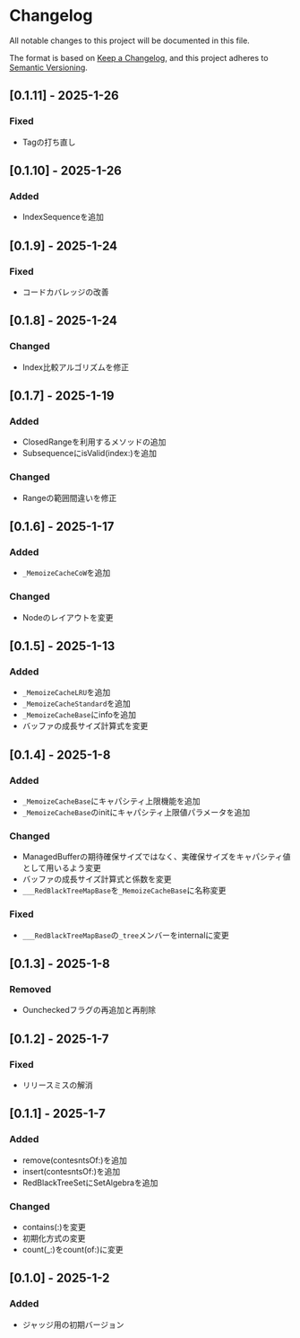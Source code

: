 # Changelog

All notable changes to this project will be documented in this file.

The format is based on [Keep a Changelog](https://keepachangelog.com/en/1.0.0/),
and this project adheres to [Semantic Versioning](https://semver.org/spec/v2.0.0.html).

## [0.1.11] - 2025-1-26
### Fixed
- Tagの打ち直し

## [0.1.10] - 2025-1-26
### Added
- IndexSequenceを追加

## [0.1.9] - 2025-1-24
### Fixed
- コードカバレッジの改善

## [0.1.8] - 2025-1-24
### Changed
- Index比較アルゴリズムを修正

## [0.1.7] - 2025-1-19
### Added
- ClosedRangeを利用するメソッドの追加
- SubsequenceにisValid(index:)を追加
### Changed
- Rangeの範囲間違いを修正

## [0.1.6] - 2025-1-17
### Added
- `_MemoizeCacheCoW`を追加
### Changed
- Nodeのレイアウトを変更

## [0.1.5] - 2025-1-13
### Added
- `_MemoizeCacheLRU`を追加
- `_MemoizeCacheStandard`を追加
- `_MemoizeCacheBase`にinfoを追加
- バッファの成長サイズ計算式を変更

## [0.1.4] - 2025-1-8
### Added
- `_MemoizeCacheBase`にキャパシティ上限機能を追加
- `_MemoizeCacheBase`のinitにキャパシティ上限値パラメータを追加
### Changed
- ManagedBufferの期待確保サイズではなく、実確保サイズをキャパシティ値として用いるよう変更
- バッファの成長サイズ計算式と係数を変更
- `___RedBlackTreeMapBase`を`_MemoizeCacheBase`に名称変更

### Fixed
- `___RedBlackTreeMapBase`の`_tree`メンバーをinternalに変更

## [0.1.3] - 2025-1-8
### Removed
- Ouncheckedフラグの再追加と再削除

## [0.1.2] - 2025-1-7
### Fixed
- リリースミスの解消

## [0.1.1] - 2025-1-7
### Added
- remove(contesntsOf:)を追加
- insert(contesntsOf:)を追加
- RedBlackTreeSetにSetAlgebraを追加
### Changed
- contains(:)を変更
- 初期化方式の変更
- count(_:)をcount(of:)に変更

## [0.1.0] - 2025-1-2
### Added
- ジャッジ用の初期バージョン
